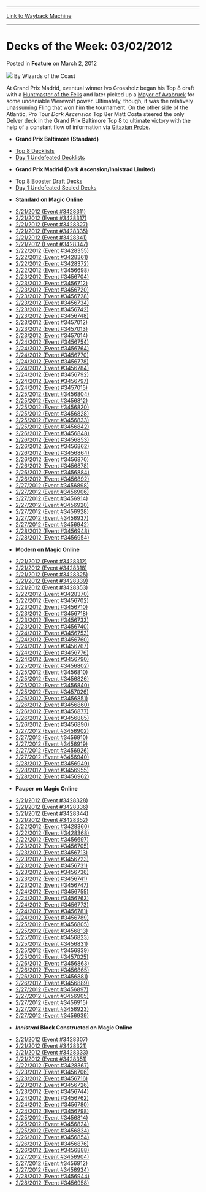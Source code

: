 
---
[Link to Wayback Machine](https://web.archive.org/web/20211024031803/https://magic.wizards.com/en/articles/archive/feature/decks-week-03022012-2012-03-02)

[_metadata_:wayback_url]:- "https://magic.wizards.com/en/articles/archive/feature/decks-week-03022012-2012-03-02"
[_metadata_:wayback_raw_url]:- "https://web.archive.org/web/20211024031803id_/https://magic.wizards.com/en/articles/archive/feature/decks-week-03022012-2012-03-02"
[_metadata_:wayback_capture_timestamp]:- "2021-10-24 03:18:03+00:00"
[_metadata_:publish_date]:- "2012-03-02"
[_metadata_:description]:- "At Grand Prix Madrid, eventual winner Ivo Grossholz began his Top 8 draft with a Huntmaster of the Fells and later picked up a Mayor of Avabruck for some undeniable Werewolf power. Ultimately, though, it was the relatively unassuming Fling that won him the tournament."
[_metadata_:generator]:- "Drupal 7 (http://drupal.org)"
---


Decks of the Week: 03/02/2012
=============================



 Posted in **Feature**
 on March 2, 2012 






![](https://media.magic.wizards.com/styles/auth_small/public/images/person/wizards_author.jpg)
By Wizards of the Coast











At Grand Prix Madrid, eventual winner Ivo Grossholz began his Top 8 draft with a [Huntmaster of the Fells](https://gatherer.wizards.com/Pages/Card/Details.aspx?name=Huntmaster+of+the+Fells) and later picked up a [Mayor of Avabruck](https://gatherer.wizards.com/Pages/Card/Details.aspx?name=Mayor+of+Avabruck) for some undeniable Werewolf power. Ultimately, though, it was the relatively unassuming [Fling](https://gatherer.wizards.com/Pages/Card/Details.aspx?name=Fling) that won him the tournament. On the other side of the Atlantic, Pro Tour *Dark Ascension* Top 8er Matt Costa steered the only Delver deck in the Grand Prix Baltimore Top 8 to ultimate victory with the help of a constant flow of information via [Gitaxian Probe](https://gatherer.wizards.com/Pages/Card/Details.aspx?name=Gitaxian+Probe).

* **Grand Prix Baltimore (Standard)**
+ [Top 8 Decklists](/en/events/coverage/costa-outlasts-baltimores-best)
+ [Day 1 Undefeated Decklists](/en/articles/archive/event-coverage/grand-prix-baltimore-day-2-blog-2012-02-26)
* **Grand Prix Madrid (Dark Ascension/Innistrad Limited)**
+ [Top 8 Booster Draft Decks](/en/events/coverage/grinning-while-youre-flinging)
+ [Day 1 Undefeated Sealed Decks](/en/articles/archive/event-coverage/grand-prix-madrid-day-2-blog-2012-02-26)
* **Standard on Magic Online**
+ [2/21/2012 (Event #3428311)](http://archive.wizards.com/Magic/Digital/MagicOnlineTourn.aspx?x=mtg/digital/magiconline/tourn/3428311)
+ [2/21/2012 (Event #3428317)](http://archive.wizards.com/Magic/Digital/MagicOnlineTourn.aspx?x=mtg/digital/magiconline/tourn/3428317)
+ [2/21/2012 (Event #3428327)](http://archive.wizards.com/Magic/Digital/MagicOnlineTourn.aspx?x=mtg/digital/magiconline/tourn/3428327)
+ [2/21/2012 (Event #3428335)](http://archive.wizards.com/Magic/Digital/MagicOnlineTourn.aspx?x=mtg/digital/magiconline/tourn/3428335)
+ [2/21/2012 (Event #3428341)](http://archive.wizards.com/Magic/Digital/MagicOnlineTourn.aspx?x=mtg/digital/magiconline/tourn/3428341)
+ [2/21/2012 (Event #3428347)](http://archive.wizards.com/Magic/Digital/MagicOnlineTourn.aspx?x=mtg/digital/magiconline/tourn/3428347)
+ [2/22/2012 (Event #3428355)](http://archive.wizards.com/Magic/Digital/MagicOnlineTourn.aspx?x=mtg/digital/magiconline/tourn/3428355)
+ [2/22/2012 (Event #3428361)](http://archive.wizards.com/Magic/Digital/MagicOnlineTourn.aspx?x=mtg/digital/magiconline/tourn/3428361)
+ [2/22/2012 (Event #3428372)](http://archive.wizards.com/Magic/Digital/MagicOnlineTourn.aspx?x=mtg/digital/magiconline/tourn/3428372)
+ [2/22/2012 (Event #3456698)](http://archive.wizards.com/Magic/Digital/MagicOnlineTourn.aspx?x=mtg/digital/magiconline/tourn/3456698)
+ [2/23/2012 (Event #3456704)](http://archive.wizards.com/Magic/Digital/MagicOnlineTourn.aspx?x=mtg/digital/magiconline/tourn/3456704)
+ [2/23/2012 (Event #3456712)](http://archive.wizards.com/Magic/Digital/MagicOnlineTourn.aspx?x=mtg/digital/magiconline/tourn/3456712)
+ [2/23/2012 (Event #3456720)](http://archive.wizards.com/Magic/Digital/MagicOnlineTourn.aspx?x=mtg/digital/magiconline/tourn/3456720)
+ [2/23/2012 (Event #3456728)](http://archive.wizards.com/Magic/Digital/MagicOnlineTourn.aspx?x=mtg/digital/magiconline/tourn/3456728)
+ [2/23/2012 (Event #3456734)](http://archive.wizards.com/Magic/Digital/MagicOnlineTourn.aspx?x=mtg/digital/magiconline/tourn/3456734)
+ [2/23/2012 (Event #3456742)](http://archive.wizards.com/Magic/Digital/MagicOnlineTourn.aspx?x=mtg/digital/magiconline/tourn/3456742)
+ [2/23/2012 (Event #3456748)](http://archive.wizards.com/Magic/Digital/MagicOnlineTourn.aspx?x=mtg/digital/magiconline/tourn/3456748)
+ [2/23/2012 (Event #3457012)](http://archive.wizards.com/Magic/Digital/MagicOnlineTourn.aspx?x=mtg/digital/magiconline/tourn/3457012)
+ [2/23/2012 (Event #3457013)](http://archive.wizards.com/Magic/Digital/MagicOnlineTourn.aspx?x=mtg/digital/magiconline/tourn/3457013)
+ [2/23/2012 (Event #3457014)](http://archive.wizards.com/Magic/Digital/MagicOnlineTourn.aspx?x=mtg/digital/magiconline/tourn/3457014)
+ [2/24/2012 (Event #3456754)](http://archive.wizards.com/Magic/Digital/MagicOnlineTourn.aspx?x=mtg/digital/magiconline/tourn/3456754)
+ [2/24/2012 (Event #3456764)](http://archive.wizards.com/Magic/Digital/MagicOnlineTourn.aspx?x=mtg/digital/magiconline/tourn/3456764)
+ [2/24/2012 (Event #3456770)](http://archive.wizards.com/Magic/Digital/MagicOnlineTourn.aspx?x=mtg/digital/magiconline/tourn/3456770)
+ [2/24/2012 (Event #3456778)](http://archive.wizards.com/Magic/Digital/MagicOnlineTourn.aspx?x=mtg/digital/magiconline/tourn/3456778)
+ [2/24/2012 (Event #3456784)](http://archive.wizards.com/Magic/Digital/MagicOnlineTourn.aspx?x=mtg/digital/magiconline/tourn/3456784)
+ [2/24/2012 (Event #3456792)](http://archive.wizards.com/Magic/Digital/MagicOnlineTourn.aspx?x=mtg/digital/magiconline/tourn/3456792)
+ [2/24/2012 (Event #3456797)](http://archive.wizards.com/Magic/Digital/MagicOnlineTourn.aspx?x=mtg/digital/magiconline/tourn/3456797)
+ [2/24/2012 (Event #3457015)](http://archive.wizards.com/Magic/Digital/MagicOnlineTourn.aspx?x=mtg/digital/magiconline/tourn/3457015)
+ [2/25/2012 (Event #3456804)](http://archive.wizards.com/Magic/Digital/MagicOnlineTourn.aspx?x=mtg/digital/magiconline/tourn/3456804)
+ [2/25/2012 (Event #3456812)](http://archive.wizards.com/Magic/Digital/MagicOnlineTourn.aspx?x=mtg/digital/magiconline/tourn/3456812)
+ [2/25/2012 (Event #3456820)](http://archive.wizards.com/Magic/Digital/MagicOnlineTourn.aspx?x=mtg/digital/magiconline/tourn/3456820)
+ [2/25/2012 (Event #3456828)](http://archive.wizards.com/Magic/Digital/MagicOnlineTourn.aspx?x=mtg/digital/magiconline/tourn/3456828)
+ [2/25/2012 (Event #3456833)](http://archive.wizards.com/Magic/Digital/MagicOnlineTourn.aspx?x=mtg/digital/magiconline/tourn/3456833)
+ [2/25/2012 (Event #3456842)](http://archive.wizards.com/Magic/Digital/MagicOnlineTourn.aspx?x=mtg/digital/magiconline/tourn/3456842)
+ [2/26/2012 (Event #3456848)](http://archive.wizards.com/Magic/Digital/MagicOnlineTourn.aspx?x=mtg/digital/magiconline/tourn/3456848)
+ [2/26/2012 (Event #3456853)](http://archive.wizards.com/Magic/Digital/MagicOnlineTourn.aspx?x=mtg/digital/magiconline/tourn/3456853)
+ [2/26/2012 (Event #3456862)](http://archive.wizards.com/Magic/Digital/MagicOnlineTourn.aspx?x=mtg/digital/magiconline/tourn/3456862)
+ [2/26/2012 (Event #3456864)](http://archive.wizards.com/Magic/Digital/MagicOnlineTourn.aspx?x=mtg/digital/magiconline/tourn/3456864)
+ [2/26/2012 (Event #3456870)](http://archive.wizards.com/Magic/Digital/MagicOnlineTourn.aspx?x=mtg/digital/magiconline/tourn/3456870)
+ [2/26/2012 (Event #3456878)](http://archive.wizards.com/Magic/Digital/MagicOnlineTourn.aspx?x=mtg/digital/magiconline/tourn/3456878)
+ [2/26/2012 (Event #3456884)](http://archive.wizards.com/Magic/Digital/MagicOnlineTourn.aspx?x=mtg/digital/magiconline/tourn/3456884)
+ [2/26/2012 (Event #3456892)](http://archive.wizards.com/Magic/Digital/MagicOnlineTourn.aspx?x=mtg/digital/magiconline/tourn/3456892)
+ [2/27/2012 (Event #3456898)](http://archive.wizards.com/Magic/Digital/MagicOnlineTourn.aspx?x=mtg/digital/magiconline/tourn/3456898)
+ [2/27/2012 (Event #3456906)](http://archive.wizards.com/Magic/Digital/MagicOnlineTourn.aspx?x=mtg/digital/magiconline/tourn/3456906)
+ [2/27/2012 (Event #3456914)](http://archive.wizards.com/Magic/Digital/MagicOnlineTourn.aspx?x=mtg/digital/magiconline/tourn/3456914)
+ [2/27/2012 (Event #3456920)](http://archive.wizards.com/Magic/Digital/MagicOnlineTourn.aspx?x=mtg/digital/magiconline/tourn/3456920)
+ [2/27/2012 (Event #3456928)](http://archive.wizards.com/Magic/Digital/MagicOnlineTourn.aspx?x=mtg/digital/magiconline/tourn/3456928)
+ [2/27/2012 (Event #3456937)](http://archive.wizards.com/Magic/Digital/MagicOnlineTourn.aspx?x=mtg/digital/magiconline/tourn/3456937)
+ [2/27/2012 (Event #3456942)](http://archive.wizards.com/Magic/Digital/MagicOnlineTourn.aspx?x=mtg/digital/magiconline/tourn/3456942)
+ [2/28/2012 (Event #3456948)](http://archive.wizards.com/Magic/Digital/MagicOnlineTourn.aspx?x=mtg/digital/magiconline/tourn/3456948)
+ [2/28/2012 (Event #3456954)](http://archive.wizards.com/Magic/Digital/MagicOnlineTourn.aspx?x=mtg/digital/magiconline/tourn/3456954)
* **Modern on Magic Online**
+ [2/21/2012 (Event #3428312)](http://archive.wizards.com/Magic/Digital/MagicOnlineTourn.aspx?x=mtg/digital/magiconline/tourn/3428312)
+ [2/21/2012 (Event #3428318)](http://archive.wizards.com/Magic/Digital/MagicOnlineTourn.aspx?x=mtg/digital/magiconline/tourn/3428318)
+ [2/21/2012 (Event #3428325)](http://archive.wizards.com/Magic/Digital/MagicOnlineTourn.aspx?x=mtg/digital/magiconline/tourn/3428325)
+ [2/21/2012 (Event #3428339)](http://archive.wizards.com/Magic/Digital/MagicOnlineTourn.aspx?x=mtg/digital/magiconline/tourn/3428339)
+ [2/21/2012 (Event #3428353)](http://archive.wizards.com/Magic/Digital/MagicOnlineTourn.aspx?x=mtg/digital/magiconline/tourn/3428353)
+ [2/22/2012 (Event #3428370)](http://archive.wizards.com/Magic/Digital/MagicOnlineTourn.aspx?x=mtg/digital/magiconline/tourn/3428370)
+ [2/22/2012 (Event #3456702)](http://archive.wizards.com/Magic/Digital/MagicOnlineTourn.aspx?x=mtg/digital/magiconline/tourn/3456702)
+ [2/23/2012 (Event #3456710)](http://archive.wizards.com/Magic/Digital/MagicOnlineTourn.aspx?x=mtg/digital/magiconline/tourn/3456710)
+ [2/23/2012 (Event #3456718)](http://archive.wizards.com/Magic/Digital/MagicOnlineTourn.aspx?x=mtg/digital/magiconline/tourn/3456718)
+ [2/23/2012 (Event #3456733)](http://archive.wizards.com/Magic/Digital/MagicOnlineTourn.aspx?x=mtg/digital/magiconline/tourn/3456733)
+ [2/23/2012 (Event #3456740)](http://archive.wizards.com/Magic/Digital/MagicOnlineTourn.aspx?x=mtg/digital/magiconline/tourn/3456740)
+ [2/24/2012 (Event #3456753)](http://archive.wizards.com/Magic/Digital/MagicOnlineTourn.aspx?x=mtg/digital/magiconline/tourn/3456753)
+ [2/24/2012 (Event #3456760)](http://archive.wizards.com/Magic/Digital/MagicOnlineTourn.aspx?x=mtg/digital/magiconline/tourn/3456760)
+ [2/24/2012 (Event #3456767)](http://archive.wizards.com/Magic/Digital/MagicOnlineTourn.aspx?x=mtg/digital/magiconline/tourn/3456767)
+ [2/24/2012 (Event #3456776)](http://archive.wizards.com/Magic/Digital/MagicOnlineTourn.aspx?x=mtg/digital/magiconline/tourn/3456776)
+ [2/24/2012 (Event #3456790)](http://archive.wizards.com/Magic/Digital/MagicOnlineTourn.aspx?x=mtg/digital/magiconline/tourn/3456790)
+ [2/25/2012 (Event #3456802)](http://archive.wizards.com/Magic/Digital/MagicOnlineTourn.aspx?x=mtg/digital/magiconline/tourn/3456802)
+ [2/25/2012 (Event #3456810)](http://archive.wizards.com/Magic/Digital/MagicOnlineTourn.aspx?x=mtg/digital/magiconline/tourn/3456810)
+ [2/25/2012 (Event #3456826)](http://archive.wizards.com/Magic/Digital/MagicOnlineTourn.aspx?x=mtg/digital/magiconline/tourn/3456826)
+ [2/25/2012 (Event #3456840)](http://archive.wizards.com/Magic/Digital/MagicOnlineTourn.aspx?x=mtg/digital/magiconline/tourn/3456840)
+ [2/25/2012 (Event #3457026)](http://archive.wizards.com/Magic/Digital/MagicOnlineTourn.aspx?x=mtg/digital/magiconline/tourn/3457026)
+ [2/26/2012 (Event #3456851)](http://archive.wizards.com/Magic/Digital/MagicOnlineTourn.aspx?x=mtg/digital/magiconline/tourn/3456851)
+ [2/26/2012 (Event #3456860)](http://archive.wizards.com/Magic/Digital/MagicOnlineTourn.aspx?x=mtg/digital/magiconline/tourn/3456860)
+ [2/26/2012 (Event #3456877)](http://archive.wizards.com/Magic/Digital/MagicOnlineTourn.aspx?x=mtg/digital/magiconline/tourn/3456877)
+ [2/26/2012 (Event #3456885)](http://archive.wizards.com/Magic/Digital/MagicOnlineTourn.aspx?x=mtg/digital/magiconline/tourn/3456885)
+ [2/26/2012 (Event #3456890)](http://archive.wizards.com/Magic/Digital/MagicOnlineTourn.aspx?x=mtg/digital/magiconline/tourn/3456890)
+ [2/27/2012 (Event #3456902)](http://archive.wizards.com/Magic/Digital/MagicOnlineTourn.aspx?x=mtg/digital/magiconline/tourn/3456902)
+ [2/27/2012 (Event #3456910)](http://archive.wizards.com/Magic/Digital/MagicOnlineTourn.aspx?x=mtg/digital/magiconline/tourn/3456910)
+ [2/27/2012 (Event #3456919)](http://archive.wizards.com/Magic/Digital/MagicOnlineTourn.aspx?x=mtg/digital/magiconline/tourn/3456919)
+ [2/27/2012 (Event #3456926)](http://archive.wizards.com/Magic/Digital/MagicOnlineTourn.aspx?x=mtg/digital/magiconline/tourn/3456926)
+ [2/27/2012 (Event #3456940)](http://archive.wizards.com/Magic/Digital/MagicOnlineTourn.aspx?x=mtg/digital/magiconline/tourn/3456940)
+ [2/28/2012 (Event #3456949)](http://archive.wizards.com/Magic/Digital/MagicOnlineTourn.aspx?x=mtg/digital/magiconline/tourn/3456949)
+ [2/28/2012 (Event #3456955)](http://archive.wizards.com/Magic/Digital/MagicOnlineTourn.aspx?x=mtg/digital/magiconline/tourn/3456955)
+ [2/28/2012 (Event #3456962)](http://archive.wizards.com/Magic/Digital/MagicOnlineTourn.aspx?x=mtg/digital/magiconline/tourn/3456962)
* **Pauper on Magic Online**
+ [2/21/2012 (Event #3428328)](http://archive.wizards.com/Magic/Digital/MagicOnlineTourn.aspx?x=mtg/digital/magiconline/tourn/3428328)
+ [2/21/2012 (Event #3428336)](http://archive.wizards.com/Magic/Digital/MagicOnlineTourn.aspx?x=mtg/digital/magiconline/tourn/3428336)
+ [2/21/2012 (Event #3428344)](http://archive.wizards.com/Magic/Digital/MagicOnlineTourn.aspx?x=mtg/digital/magiconline/tourn/3428344)
+ [2/21/2012 (Event #3428352)](http://archive.wizards.com/Magic/Digital/MagicOnlineTourn.aspx?x=mtg/digital/magiconline/tourn/3428352)
+ [2/22/2012 (Event #3428360)](http://archive.wizards.com/Magic/Digital/MagicOnlineTourn.aspx?x=mtg/digital/magiconline/tourn/3428360)
+ [2/22/2012 (Event #3428368)](http://archive.wizards.com/Magic/Digital/MagicOnlineTourn.aspx?x=mtg/digital/magiconline/tourn/3428368)
+ [2/22/2012 (Event #3456697)](http://archive.wizards.com/Magic/Digital/MagicOnlineTourn.aspx?x=mtg/digital/magiconline/tourn/3456697)
+ [2/23/2012 (Event #3456705)](http://archive.wizards.com/Magic/Digital/MagicOnlineTourn.aspx?x=mtg/digital/magiconline/tourn/3456705)
+ [2/23/2012 (Event #3456713)](http://archive.wizards.com/Magic/Digital/MagicOnlineTourn.aspx?x=mtg/digital/magiconline/tourn/3456713)
+ [2/23/2012 (Event #3456723)](http://archive.wizards.com/Magic/Digital/MagicOnlineTourn.aspx?x=mtg/digital/magiconline/tourn/3456723)
+ [2/23/2012 (Event #3456731)](http://archive.wizards.com/Magic/Digital/MagicOnlineTourn.aspx?x=mtg/digital/magiconline/tourn/3456731)
+ [2/23/2012 (Event #3456736)](http://archive.wizards.com/Magic/Digital/MagicOnlineTourn.aspx?x=mtg/digital/magiconline/tourn/3456736)
+ [2/23/2012 (Event #3456741)](http://archive.wizards.com/Magic/Digital/MagicOnlineTourn.aspx?x=mtg/digital/magiconline/tourn/3456741)
+ [2/23/2012 (Event #3456747)](http://archive.wizards.com/Magic/Digital/MagicOnlineTourn.aspx?x=mtg/digital/magiconline/tourn/3456747)
+ [2/24/2012 (Event #3456755)](http://archive.wizards.com/Magic/Digital/MagicOnlineTourn.aspx?x=mtg/digital/magiconline/tourn/3456755)
+ [2/24/2012 (Event #3456763)](http://archive.wizards.com/Magic/Digital/MagicOnlineTourn.aspx?x=mtg/digital/magiconline/tourn/3456763)
+ [2/24/2012 (Event #3456773)](http://archive.wizards.com/Magic/Digital/MagicOnlineTourn.aspx?x=mtg/digital/magiconline/tourn/3456773)
+ [2/24/2012 (Event #3456781)](http://archive.wizards.com/Magic/Digital/MagicOnlineTourn.aspx?x=mtg/digital/magiconline/tourn/3456781)
+ [2/24/2012 (Event #3456789)](http://archive.wizards.com/Magic/Digital/MagicOnlineTourn.aspx?x=mtg/digital/magiconline/tourn/3456789)
+ [2/25/2012 (Event #3456805)](http://archive.wizards.com/Magic/Digital/MagicOnlineTourn.aspx?x=mtg/digital/magiconline/tourn/3456805)
+ [2/25/2012 (Event #3456813)](http://archive.wizards.com/Magic/Digital/MagicOnlineTourn.aspx?x=mtg/digital/magiconline/tourn/3456813)
+ [2/25/2012 (Event #3456823)](http://archive.wizards.com/Magic/Digital/MagicOnlineTourn.aspx?x=mtg/digital/magiconline/tourn/3456823)
+ [2/25/2012 (Event #3456831)](http://archive.wizards.com/Magic/Digital/MagicOnlineTourn.aspx?x=mtg/digital/magiconline/tourn/3456831)
+ [2/25/2012 (Event #3456839)](http://archive.wizards.com/Magic/Digital/MagicOnlineTourn.aspx?x=mtg/digital/magiconline/tourn/3456839)
+ [2/25/2012 (Event #3457025)](http://archive.wizards.com/Magic/Digital/MagicOnlineTourn.aspx?x=mtg/digital/magiconline/tourn/3457025)
+ [2/26/2012 (Event #3456863)](http://archive.wizards.com/Magic/Digital/MagicOnlineTourn.aspx?x=mtg/digital/magiconline/tourn/3456863)
+ [2/26/2012 (Event #3456865)](http://archive.wizards.com/Magic/Digital/MagicOnlineTourn.aspx?x=mtg/digital/magiconline/tourn/3456865)
+ [2/26/2012 (Event #3456881)](http://archive.wizards.com/Magic/Digital/MagicOnlineTourn.aspx?x=mtg/digital/magiconline/tourn/3456881)
+ [2/26/2012 (Event #3456889)](http://archive.wizards.com/Magic/Digital/MagicOnlineTourn.aspx?x=mtg/digital/magiconline/tourn/3456889)
+ [2/27/2012 (Event #3456897)](http://archive.wizards.com/Magic/Digital/MagicOnlineTourn.aspx?x=mtg/digital/magiconline/tourn/3456897)
+ [2/27/2012 (Event #3456905)](http://archive.wizards.com/Magic/Digital/MagicOnlineTourn.aspx?x=mtg/digital/magiconline/tourn/3456905)
+ [2/27/2012 (Event #3456915)](http://archive.wizards.com/Magic/Digital/MagicOnlineTourn.aspx?x=mtg/digital/magiconline/tourn/3456915)
+ [2/27/2012 (Event #3456923)](http://archive.wizards.com/Magic/Digital/MagicOnlineTourn.aspx?x=mtg/digital/magiconline/tourn/3456923)
+ [2/27/2012 (Event #3456939)](http://archive.wizards.com/Magic/Digital/MagicOnlineTourn.aspx?x=mtg/digital/magiconline/tourn/3456939)
* ***Innistrad* Block Constructed on Magic Online**
+ [2/21/2012 (Event #3428307)](http://archive.wizards.com/Magic/Digital/MagicOnlineTourn.aspx?x=mtg/digital/magiconline/tourn/3428307)
+ [2/21/2012 (Event #3428321)](http://archive.wizards.com/Magic/Digital/MagicOnlineTourn.aspx?x=mtg/digital/magiconline/tourn/3428321)
+ [2/21/2012 (Event #3428333)](http://archive.wizards.com/Magic/Digital/MagicOnlineTourn.aspx?x=mtg/digital/magiconline/tourn/3428333)
+ [2/21/2012 (Event #3428351)](http://archive.wizards.com/Magic/Digital/MagicOnlineTourn.aspx?x=mtg/digital/magiconline/tourn/3428351)
+ [2/22/2012 (Event #3428367)](http://archive.wizards.com/Magic/Digital/MagicOnlineTourn.aspx?x=mtg/digital/magiconline/tourn/3428367)
+ [2/23/2012 (Event #3456706)](http://archive.wizards.com/Magic/Digital/MagicOnlineTourn.aspx?x=mtg/digital/magiconline/tourn/3456706)
+ [2/23/2012 (Event #3456716)](http://archive.wizards.com/Magic/Digital/MagicOnlineTourn.aspx?x=mtg/digital/magiconline/tourn/3456716)
+ [2/23/2012 (Event #3456726)](http://archive.wizards.com/Magic/Digital/MagicOnlineTourn.aspx?x=mtg/digital/magiconline/tourn/3456726)
+ [2/23/2012 (Event #3456744)](http://archive.wizards.com/Magic/Digital/MagicOnlineTourn.aspx?x=mtg/digital/magiconline/tourn/3456744)
+ [2/24/2012 (Event #3456762)](http://archive.wizards.com/Magic/Digital/MagicOnlineTourn.aspx?x=mtg/digital/magiconline/tourn/3456762)
+ [2/24/2012 (Event #3456780)](http://archive.wizards.com/Magic/Digital/MagicOnlineTourn.aspx?x=mtg/digital/magiconline/tourn/3456780)
+ [2/24/2012 (Event #3456798)](http://archive.wizards.com/Magic/Digital/MagicOnlineTourn.aspx?x=mtg/digital/magiconline/tourn/3456798)
+ [2/25/2012 (Event #3456814)](http://archive.wizards.com/Magic/Digital/MagicOnlineTourn.aspx?x=mtg/digital/magiconline/tourn/3456814)
+ [2/25/2012 (Event #3456824)](http://archive.wizards.com/Magic/Digital/MagicOnlineTourn.aspx?x=mtg/digital/magiconline/tourn/3456824)
+ [2/25/2012 (Event #3456834)](http://archive.wizards.com/Magic/Digital/MagicOnlineTourn.aspx?x=mtg/digital/magiconline/tourn/3456834)
+ [2/26/2012 (Event #3456854)](http://archive.wizards.com/Magic/Digital/MagicOnlineTourn.aspx?x=mtg/digital/magiconline/tourn/3456854)
+ [2/26/2012 (Event #3456876)](http://archive.wizards.com/Magic/Digital/MagicOnlineTourn.aspx?x=mtg/digital/magiconline/tourn/3456876)
+ [2/26/2012 (Event #3456888)](http://archive.wizards.com/Magic/Digital/MagicOnlineTourn.aspx?x=mtg/digital/magiconline/tourn/3456888)
+ [2/27/2012 (Event #3456904)](http://archive.wizards.com/Magic/Digital/MagicOnlineTourn.aspx?x=mtg/digital/magiconline/tourn/3456904)
+ [2/27/2012 (Event #3456912)](http://archive.wizards.com/Magic/Digital/MagicOnlineTourn.aspx?x=mtg/digital/magiconline/tourn/3456912)
+ [2/27/2012 (Event #3456934)](http://archive.wizards.com/Magic/Digital/MagicOnlineTourn.aspx?x=mtg/digital/magiconline/tourn/3456934)
+ [2/28/2012 (Event #3456944)](http://archive.wizards.com/Magic/Digital/MagicOnlineTourn.aspx?x=mtg/digital/magiconline/tourn/3456944)
+ [2/28/2012 (Event #3456958)](http://archive.wizards.com/Magic/Digital/MagicOnlineTourn.aspx?x=mtg/digital/magiconline/tourn/3456958)






